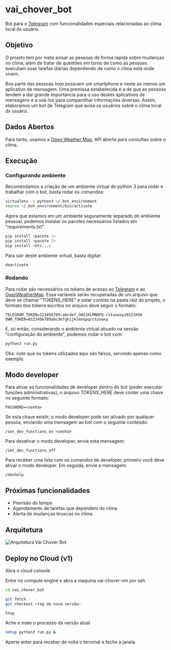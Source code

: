 # vai_chover_bot

Bot para o [Telegram](https://telegram.org/) com funcionalidades especiais relacionadas ao clima local dx usuárix.

## Objetivo

O projeto tem por meta avisar as pessoas de forma rápida sobre mudanças no clima, além de tratar de questões em torno de como as pessoas executam suas tarefas diárias dependendo de como o clima está onde vivem.

Boa parte das pessoas hoje possuem um smartphone e neste ao menos um aplicativo de mensagem. Uma premissa estabelecida é a de que as pessoas tendem a dar grande importância para o uso destes aplicativos de mensagens e a usá-los para compartilhar informações diversas. Assim, elaboramos um bot de Telegram que avisa os usuários sobre o clima local dx usuárix.

## Dados Abertos

Para tanto, usamos a [Open Weather Map](https://openweathermap.org/), API aberta para consultas sobre o clima.

## Execução

### Configurando ambiente

Recomendamos a criação de um ambiente virtual do python 3 para rodar e trabalhar com o bot, basta rodar os comandos:

```bash
virtualenv -p python3 ~/.bot_environment
source ~/.bot_environment/bin/activate
```

Agora que estamos em um ambiente seguramente separado do ambiente pessoal, podemos instalar os pacotes necessários listados em "requirements.txt".

```bash
pip install <pacote 1> 
pip install <pacote 2>
pip install <etc...>
```

Para sair deste ambiente virtual, basta digitar:

```bash
deactivate
```

### Rodando

Para rodar são necessários os tokens de acesso ao [Telegram](https://core.telegram.org/bots) e ao [OpenWeatherMap](https://openweathermap.org/api). Essa variáveis serão recuperadas de um arquivo que deve se chamar "TOKENS_HERE" e estar contido na pasta raiz do projeto, o formato dos tokens escritos no arquivo deve seguir o formato:

```
TELEGRAM_TOKEN=123456789:abcdef_GHIJKLMNOPQ-rstuvwxyz0123456
OWM_TOKEN=0123456789abcdefghijklmnopqrstuvwxy
```

E, só então, considerando o ambiente virtual ativado na sessão "configuração do ambiente", podemos rodar o bot com:

```bash
python3 run.py
```

Obs: note que os tokens utilizados aqui são falsos, servindo apenas como exemplo.

## Modo developer

Para ativar as funcionalidades de developer dentro do bot (poder executar funções administrativas), 
o arquivo TOKENS_HERE deve conter uma chave no seguinte formato:

```TOKENS_HERE
PASSWORD=<senha>
```

Se esta chave existir, o modo developer pode ser ativado por qualquer pessoa,
 enviando uma mensagem ao bot com o seguinte conteúdo:

```On chat
/set_dev_functions_on <senha>
```

Para desativar o modo developer, envie esta mensagem:

```On chat
/set_dev_functions_off
```

Para receber uma lista com os comandos de developer, primeiro você deve ativar o modo developer.
Em seguida, envie a mensagem:

```On chat
/devhelp
```


## Próximas funcionalidades

- Previsão do tempo
- Agendamento de tarefas que dependem do clima
- Alerta de mudanças bruscas no clima.

## Arquitetura
![Arquitetura Vai Chover Bot](https://i.imgur.com/Rt6o1zI.jpg)

## Deploy no Cloud (v1)
Abra o cloud console

Entre no compute engine e abra a maquina vai-chover-vm por ssh

```bash
cd vai_chover_bot
```

```bash
git fetch
git checkout <tag da nova versão>
```

```bash
htop
```

Ache e mate o processo da versão atual

```bash
nohup python3 run.py &
```

Aperte enter para receber de volta o terminal e feche a janela.

